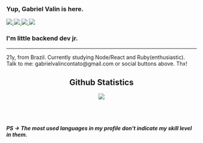 ### Yup, Gabriel Valin is here. 



<div>
    <a target='_blank' href="https://twitter.com/gvt3ch">
        <img src="https://img.shields.io/badge/Twitter-1DA1F2?style=for-the-badge&logo=twitter&logoColor=white">
    </a>
    <a target='_blank' href="https://www.instagram.com/gabrielvalin.dev/">
        <img src="https://img.shields.io/badge/Instagram-E4405F?style=for-the-badge&logo=instagram&logoColor=white">
    </a>
    <a target='_blank' href="hhttps://www.linkedin.com/in/gabriel-valin-1759801aa/">
        <img src="https://img.shields.io/badge/LinkedIn-0077B5?style=for-the-badge&logo=linkedin&logoColor=white">
    </a>
    <a target='_blank' href="https://gabrielvalin.me">
        <img src="https://img.shields.io/badge/dev.to-0A0A0A?style=for-the-badge&logo=dev.to&logoColor=white">
    </a>
</div>

### I'm little backend dev jr.
<hr>
21y, from Brazil.
Currently studying Node/React and Ruby(enthusiastic).
Talk to me: gabrielvalincontato@gmail.com or social buttons above.
Thx!

<h2 align="center"> Github Statistics </h2>

<p align="center">
    <img src="https://github-readme-stats.vercel.app/api?username=Gabriel-Valin&show_icons=true&title_color=222222&icon_color=03A87C&text_color=333333&bg_color=ffffff">
</p>
<br/>


<br/>

##### *PS* -> The most used languages in my profile don't indicate my skill level in them.



